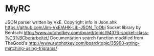 MyRC
====

JSON parser written by VxE. Copyright info in Json.ahk https://github.com/Jim-VxE/AHK-Lib-JSON_ToObj
Socket library by Bentschi http://www.autohotkey.com/board/topic/94376-socket-class-%C3%BCberarbeitet/
Documentation search function modified from TheGood's  http://www.autohotkey.com/board/topic/35990-string-matching-using-trigrams/